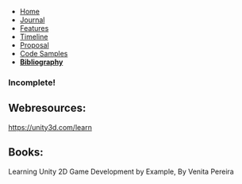 - [Home](/README.md)
- [Journal](/journal.md)
- [Features](/features.md)
- [Timeline](/timeline.md)
- [Proposal](/proposal.md)
- [Code Samples](/codesamples.md)
- [**Bibliography**](/bibliography.md)


### Incomplete!

Webresources:
----
https://unity3d.com/learn


Books:
----
Learning Unity 2D Game Development by Example, By Venita Pereira
